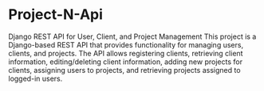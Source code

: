 # Project-N-Api
Django REST API for User, Client, and Project Management
This project is a Django-based REST API that provides functionality for managing users, clients, and projects. The API allows registering clients, retrieving client information, editing/deleting client information, adding new projects for clients, assigning users to projects, and retrieving projects assigned to logged-in users.
